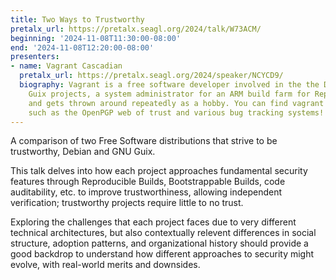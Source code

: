 ```yaml
---
title: Two Ways to Trustworthy
pretalx_url: https://pretalx.seagl.org/2024/talk/W73ACM/
beginning: '2024-11-08T11:30:00-08:00'
end: '2024-11-08T12:20:00-08:00'
presenters:
- name: Vagrant Cascadian
  pretalx_url: https://pretalx.seagl.org/2024/speaker/NCYCD9/
  biography: Vagrant is a free software developer involved in the the Debian and GNU
    Guix projects, a system administrator for an ARM build farm for Reproducible Builds,
    and gets thrown around repeatedly as a hobby. You can find vagrant on social networks
    such as the OpenPGP web of trust and various bug tracking systems!
---
```


A comparison of two Free Software distributions that strive to be
trustworthy, Debian and GNU Guix.

This talk delves into how each project approaches fundamental security
features through Reproducible Builds, Bootstrappable Builds, code
auditability, etc. to improve trustworthiness, allowing independent
verification; trustworthy projects require little to no trust.

Exploring the challenges that each project faces due to very different
technical architectures, but also contextually relevent differences in
social structure, adoption patterns, and organizational history should
provide a good backdrop to understand how different approaches to
security might evolve, with real-world merits and downsides.
